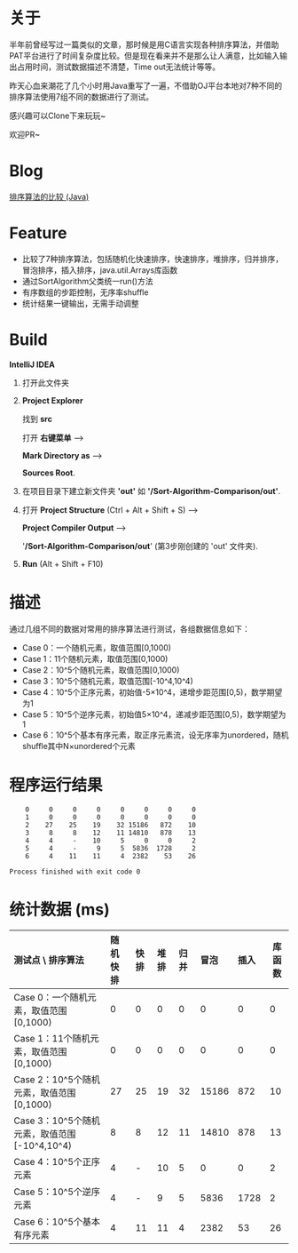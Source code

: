 # 关于

半年前曾经写过一篇类似的文章，那时候是用C语言实现各种排序算法，并借助PAT平台进行了时间复杂度比较。但是现在看来并不是那么让人满意，比如输入输出占用时间，测试数据描述不清楚，Time out无法统计等等。

昨天心血来潮花了几个小时用Java重写了一遍，不借助OJ平台本地对7种不同的排序算法使用7组不同的数据进行了测试。

感兴趣可以Clone下来玩玩~

欢迎PR~

# Blog

[排序算法的比较 (Java)](https://blog.zhengrh.com/post/Sort-Algorithm-Comparison/)

# Feature

- 比较了7种排序算法，包括随机化快速排序，快速排序，堆排序，归并排序，冒泡排序，插入排序，java.util.Arrays库函数
- 通过SortAlgorithm父类统一run()方法
- 有序数组的步距控制，无序率shuffle
- 统计结果一键输出，无需手动调整

# Build

**IntelliJ IDEA**

1. 打开此文件夹

2. **Project Explorer** 

    找到 **src**  

    打开 **右键菜单** --> 

    **Mark Directory as** -->  

    **Sources Root**.

3. 在项目目录下建立新文件夹 **'out'** 如 **'/Sort-Algorithm-Comparison/out'**.

4. 打开 **Project Structure** (Ctrl + Alt + Shift + S) --> 

    **Project Compiler Output** -->

    '**/Sort-Algorithm-Comparison/out**'  (第3步刚创建的 'out' 文件夹).

5. **Run** (Alt + Shift + F10)

 

# 描述

通过几组不同的数据对常用的排序算法进行测试，各组数据信息如下：

- Case 0：一个随机元素，取值范围[0,1000)
- Case 1：11个随机元素，取值范围[0,1000)
- Case 2：10^5个随机元素，取值范围[0,1000)
- Case 3：10^5个随机元素，取值范围[-10^4,10^4)
- Case 4：10^5个正序元素，初始值-5×10^4，递增步距范围[0,5)，数学期望为1
- Case 5：10^5个逆序元素，初始值5×10^4，递减步距范围[0,5)，数学期望为1
- Case 6：10^5个基本有序元素，取正序元素流，设无序率为unordered，随机shuffle其中N×unordered个元素



# 程序运行结果

```text
    0     0     0     0     0     0     0     0 
    1     0     0     0     0     0     0     0 
    2    27    25    19    32 15186   872    10 
    3     8     8    12    11 14810   878    13 
    4     4     -    10     5     0     0     2 
    5     4     -     9     5  5836  1728     2 
    6     4    11    11     4  2382    53    26 

Process finished with exit code 0

```

# 统计数据 (ms)

| 测试点 \ 排序算法                                  | 随机快排 | 快排 | 堆排 | 归并 | 冒泡  | 插入 | 库函数 |
| :------------------------------------------------- | :------- | :--- | :--- | :--- | :---- | :--- | ------ |
| Case 0：一个随机元素，取值范围[0,1000)             | 0        | 0    | 0    | 0    | 0     | 0    | 0      |
| Case 1：11个随机元素，取值范围[0,1000)           | 0        | 0    | 0    | 0    | 0     | 0    | 0      |
| Case 2：10^5个随机元素，取值范围[0,1000)         | 27       | 25   | 19   | 32   | 15186 | 872  | 10     |
| Case 3：10^5个随机元素，取值范围[-10^4,10^4) | 8        | 8    | 12   | 11   | 14810 | 878  | 13     |
| Case 4：10^5个正序元素                           | 4        | -    | 10   | 5    | 0     | 0    | 2      |
| Case 5：10^5个逆序元素                           | 4        | -    | 9    | 5    | 5836  | 1728 | 2      |
| Case 6：10^5个基本有序元素                       | 4        | 11   | 11   | 4    | 2382  | 53   | 26     |